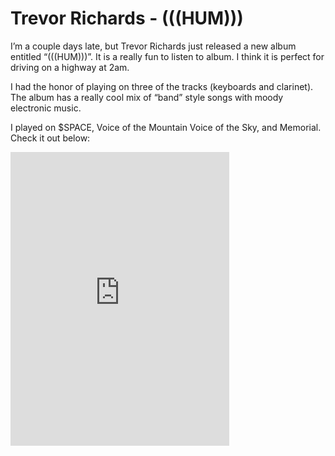 # Trevor Richards - (((HUM)))

I’m a couple days late, but Trevor Richards just released a new album
entitled “(((HUM)))”.  It is a really fun to listen to album.  I think
it is perfect for driving on a highway at 2am.

I had the honor of playing on three of the tracks (keyboards and
clarinet).  The album has a really cool mix of “band” style songs with
moody electronic music.

I played on $SPACE, Voice of the Mountain Voice of the Sky, and
Memorial.  Check it out below:


<iframe style="border: 0; width: 350px; height: 470px;" src="https://bandcamp.com/EmbeddedPlayer/album=1583627648/size=large/bgcol=ffffff/linkcol=0687f5/tracklist=false/transparent=true/" seamless><a href="http://trevorrichards.bandcamp.com/album/hum">(((HUM))) by Trevor Richards</a></iframe>
